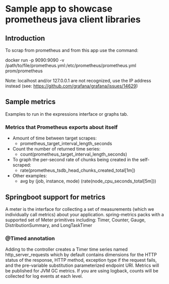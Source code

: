 # Sample app to showcase prometheus java client libraries #

## Introduction ##
To scrap from prometheus and from this app use the command:

docker run -p 9090:9090 -v /path/to/file/prometheus.yml:/etc/prometheus/prometheus.yml prom/prometheus

Note:
localhost and/or 127.0.0.1 are not recognized, use the IP address instead (see: https://github.com/grafana/grafana/issues/14629)

## Sample metrics ##

Examples to run in the expressions interface or graphs tab.

### Metrics that Prometheus exports about itself ###

* Amount of time between target scrapes:
    * prometheus_target_interval_length_seconds
* Count the number of returned time series: 
    * count(prometheus_target_interval_length_seconds)
* To graph the per-second rate of chunks being created in the self-scraped: 
    * rate(prometheus_tsdb_head_chunks_created_total[1m])
* Other examples: 
    * avg by (job, instance, mode) (rate(node_cpu_seconds_total[5m]))

## Springboot support for metrics ##
A meter is the interface for collecting a set of measurements (which we individually call metrics) about your application. spring-metrics packs with a supported set of Meter primitives including: Timer, Counter, Gauge, DistributionSummary, and LongTaskTimer

### @Timed annotation ###
Adding  to the controller creates a Timer time series named http_server_requests which by default contains dimensions for the HTTP status of the response, HTTP method, exception type if the request fails, and the pre-variable substitution parameterized endpoint URI.
Metrics will be published for JVM GC metrics.
If you are using logback, counts will be collected for log events at each level.




